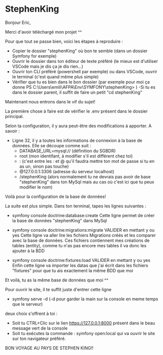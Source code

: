 # StephenKing
Bonjour Eric,

Merci d'avoir téléchargé mon projet ^^

Pour que tout se passe bien, voici les étapes à reproduire : 

- Copier le dossier "stephenKing" où bon te semble (dans un dossier Symfony for exemple)
- Ouvrir le dossier dans ton éditeur de texte préféré (le mieux est d'utiliser VSCode mais je dis ça je dis rien...)
- Ouvrir ton CLI préféré (powershell par exemple) ou dans VSCode, ouvrir le terminal (c'est quand même plus simple)
- Vérifier que tu es bien dans le bon dossier (par exemple pour moi ça donne PS C:\Users\emili\AFPA\Env\SYMFONY\stephenKing> )
	-Si tu es dans le dossier parent, il suffit de faire un petit "cd stephenKing"

Maintenant nous entrons dans le vif du sujet!

La première chose à faire est de vérifier le .env présent dans le dossier principal.

Selon ta configuration, il y aura peut-être des modifications à apporter. A savoir : 
- Ligne 32, il y a toutes les informations de connexion à la base de données. Elle se découpe comme suit :
	-  DATABASE_URL=mysql:// (définition du SGBDR)
	-  root (mon identifant, à modifier s'il est différent chez toi)
	-  : (c'est entre les : et @ qu'il faudra mettre ton mot de passe si tu en as un, sinon pas touche)
	-  @127.0.0.1:3306 (adresse du serveur localhost)
	-  /stephenKing (alors normalement tu ne devrais pas avoir de base "stephenKing" dans ton MySql mais au cas où c'est ici que tu peux modifier le nom)

Voilà pour la configuration de la base de données!

La suite est plus simple. 
Dans ton terminal, tapes les lignes suivantes : 

- symfony console doctrine:database:create
	Cette ligne permet de créer la base de données "stephenKing" dans MySql

- symfony console doctrine:migrations:migrate
  VALIDER en mettant y ou yes
	Cette ligne va aller lire les fichiers Migrations créés et les comparer avec la base de données. 
	Ces fichiers contiennent mes créations de tables (entity), comme tu n'as pas encore mes tables il va donc les ajouter à la BDD

- symfony console doctrine:fixtures:load
  VALIDER en mettant y ou yes
	Enfin cette ligne va importer les datas que j'ai écrit dans les fichiers "fixtures" pour que tu ais exactement la même BDD que moi

Et voilà, tu as la même base de données que moi ^^

Pour ouvrir le site, il te suffit juste d'entrer cette ligne

- symfony serve -d (-d pour garder la main sur la console en meme temps que le serveur)

deux choix s'offrent à toi : 

 - Soit tu CTRL+Clic sur le lien https://127.0.0.1:8000 présent dans le beau message vert de la console
 - Soit tu exécutes la commande : symfony open:local    qui va ouvrir le site sur ton navigateur préféré.

BON VOYAGE AU PAYS DE STEPHEN KING!!
